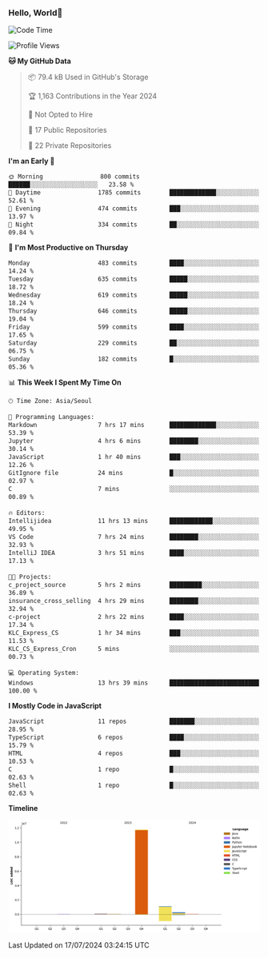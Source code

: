 
### Hello, World🐤

<!--START_SECTION:waka-->
![Code Time](http://img.shields.io/badge/Code%20Time-505%20hrs%2020%20mins-blue)

![Profile Views](http://img.shields.io/badge/Profile%20Views-19-blue)

**🐱 My GitHub Data** 

> 📦 79.4 kB Used in GitHub's Storage 
 > 
> 🏆 1,163 Contributions in the Year 2024
 > 
> 🚫 Not Opted to Hire
 > 
> 📜 17 Public Repositories 
 > 
> 🔑 22 Private Repositories 
 > 
**I'm an Early 🐤** 

```text
🌞 Morning                800 commits         ██████░░░░░░░░░░░░░░░░░░░   23.58 % 
🌆 Daytime                1785 commits        █████████████░░░░░░░░░░░░   52.61 % 
🌃 Evening                474 commits         ███░░░░░░░░░░░░░░░░░░░░░░   13.97 % 
🌙 Night                  334 commits         ██░░░░░░░░░░░░░░░░░░░░░░░   09.84 % 
```
📅 **I'm Most Productive on Thursday** 

```text
Monday                   483 commits         ████░░░░░░░░░░░░░░░░░░░░░   14.24 % 
Tuesday                  635 commits         █████░░░░░░░░░░░░░░░░░░░░   18.72 % 
Wednesday                619 commits         █████░░░░░░░░░░░░░░░░░░░░   18.24 % 
Thursday                 646 commits         █████░░░░░░░░░░░░░░░░░░░░   19.04 % 
Friday                   599 commits         ████░░░░░░░░░░░░░░░░░░░░░   17.65 % 
Saturday                 229 commits         ██░░░░░░░░░░░░░░░░░░░░░░░   06.75 % 
Sunday                   182 commits         █░░░░░░░░░░░░░░░░░░░░░░░░   05.36 % 
```


📊 **This Week I Spent My Time On** 

```text
🕑︎ Time Zone: Asia/Seoul

💬 Programming Languages: 
Markdown                 7 hrs 17 mins       █████████████░░░░░░░░░░░░   53.39 % 
Jupyter                  4 hrs 6 mins        ████████░░░░░░░░░░░░░░░░░   30.14 % 
JavaScript               1 hr 40 mins        ███░░░░░░░░░░░░░░░░░░░░░░   12.26 % 
GitIgnore file           24 mins             █░░░░░░░░░░░░░░░░░░░░░░░░   02.97 % 
C                        7 mins              ░░░░░░░░░░░░░░░░░░░░░░░░░   00.89 % 

🔥 Editors: 
Intellijidea             11 hrs 13 mins      ████████████░░░░░░░░░░░░░   49.95 % 
VS Code                  7 hrs 24 mins       ████████░░░░░░░░░░░░░░░░░   32.93 % 
IntelliJ IDEA            3 hrs 51 mins       ████░░░░░░░░░░░░░░░░░░░░░   17.13 % 

🐱‍💻 Projects: 
c_project_source         5 hrs 2 mins        █████████░░░░░░░░░░░░░░░░   36.89 % 
insurance_cross_selling  4 hrs 29 mins       ████████░░░░░░░░░░░░░░░░░   32.94 % 
c-project                2 hrs 22 mins       ████░░░░░░░░░░░░░░░░░░░░░   17.34 % 
KLC_Express_CS           1 hr 34 mins        ███░░░░░░░░░░░░░░░░░░░░░░   11.53 % 
KLC_CS_Express_Cron      5 mins              ░░░░░░░░░░░░░░░░░░░░░░░░░   00.73 % 

💻 Operating System: 
Windows                  13 hrs 39 mins      █████████████████████████   100.00 % 
```

**I Mostly Code in JavaScript** 

```text
JavaScript               11 repos            ███████░░░░░░░░░░░░░░░░░░   28.95 % 
TypeScript               6 repos             ████░░░░░░░░░░░░░░░░░░░░░   15.79 % 
HTML                     4 repos             ███░░░░░░░░░░░░░░░░░░░░░░   10.53 % 
C                        1 repo              █░░░░░░░░░░░░░░░░░░░░░░░░   02.63 % 
Shell                    1 repo              █░░░░░░░░░░░░░░░░░░░░░░░░   02.63 % 
```



**Timeline**

![Lines of Code chart](https://raw.githubusercontent.com/jilpoom/jilpoom/main/assets/bar_graph.png)


 Last Updated on 17/07/2024 03:24:15 UTC
<!--END_SECTION:waka-->
